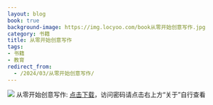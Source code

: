 ```yaml
---
layout: blog
book: true
background-image: https://img.locyoo.com/book从零开始创意写作.jpg
category: 书籍
title: 从零开始创意写作
tags:
- 书籍
- 教育
redirect_from:
  - /2024/03/从零开始创意写作/
---
```

![](https://img.locyoo.com/book从零开始创意写作.jpg)
从零开始创意写作: <a name = "ref1" href="https://url18.ctfile.com/f/50983618-1353910792-3251a4?p=3619">点击下载</a>，访问密码请点击右上方“关于”自行查看